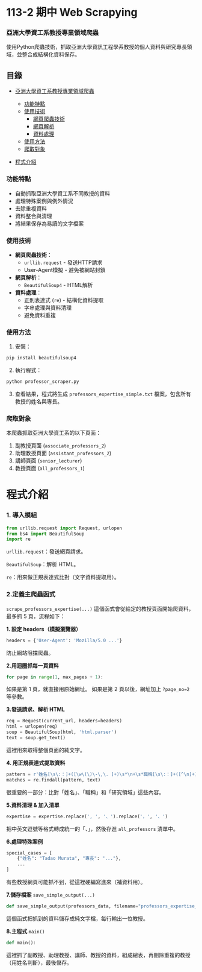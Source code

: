 # 113-2 期中 Web Scrapying

### 亞洲大學資工系教授專業領域爬蟲

使用Python爬蟲技術，抓取亞洲大學資訊工程學系教授的個人資料與研究專長領域，並整合成結構化資料保存。

## 目錄

- [亞洲大學資工系教授專業領域爬蟲](#亞洲大學資工系教授專業領域爬蟲)
  - [功能特點](#功能特點)
  - [使用技術](#使用技術)
    - [網頁爬蟲技術](#網頁爬蟲技術)
    - [網頁解析](#網頁解析)
    - [資料處理](#資料處理)
  - [使用方法](#使用方法)
  - [爬取對象](#爬取對象)
    
- [程式介紹](#程式介紹)

### 功能特點

- 自動抓取亞洲大學資工系不同教授的資料
- 處理特殊案例與例外情況
- 去除重複資料
- 資料整合與清理
- 將結果保存為易讀的文字檔案

### 使用技術

- **網頁爬蟲技術**：
  - `urllib.request` - 發送HTTP請求
  - User-Agent模擬 - 避免被網站封鎖
- **網頁解析**：
  - `BeautifulSoup4` - HTML解析
- **資料處理**：
  - 正則表達式 (`re`) - 結構化資料提取
  - 字串處理與資料清理
  - 避免資料重複

### 使用方法

1. 安裝：
```bash
pip install beautifulsoup4
```

2. 執行程式：
```bash
python professor_scraper.py
```

3. 查看結果，程式將生成 `professors_expertise_simple.txt` 檔案，包含所有教授的姓名與專長。

### 爬取對象

本爬蟲抓取亞洲大學資工系的以下頁面：
1. 副教授頁面 (`associate_professors_2`)
2. 助理教授頁面 (`assistant_professors_2`)
3. 講師頁面 (`senior_lecturer`)
4. 教授頁面 (`all_professors_1`)

# 程式介紹

### 1. 導入模組
```python
from urllib.request import Request, urlopen
from bs4 import BeautifulSoup
import re
```

`urllib.request`：發送網頁請求。

`BeautifulSoup`：解析 HTML。

`re`：用來做正規表達式比對（文字資料提取用）。

### 2.定義主爬蟲函式
`scrape_professors_expertise(...)`
這個函式會從給定的教授頁面開始爬資料，最多抓 5 頁，流程如下：

**1. 設定 headers（模擬瀏覽器）**
```python
headers = {'User-Agent': 'Mozilla/5.0 ...'}
```
防止網站阻擋爬蟲。

**2.用迴圈抓每一頁資料**
```python
for page in range(1, max_pages + 1):
```
如果是第 1 頁，就直接用原始網址。
如果是第 2 頁以後，網址加上 `?page_no=2` 等參數。

**3.發送請求、解析 HTML**
```python
req = Request(current_url, headers=headers)
html = urlopen(req)
soup = BeautifulSoup(html, 'html.parser')
text = soup.get_text()
```
這裡用來取得整個頁面的純文字。

**4. 用正規表達式提取資料**
```python
pattern = r'姓名[\s\:：]+([\w\(\)\-\,\. ]+)\s*\n+\s*職稱[\s\:：]+([^\n]+)\s*\n+[\s\S]*?研究領域[\s\:：]+([\s\S]*?)(?=\s*Office hour|網站|分機)'
matches = re.findall(pattern, text)
```
很重要的一部分：比對「姓名」、「職稱」和「研究領域」這些內容。

**5.資料清理 & 加入清單**
```python
expertise = expertise.replace(', ', '、').replace('，', '、')
```
把中英文逗號等格式轉成統一的「、」，然後存進 `all_professors` 清單中。

**6.處理特殊案例**
```python
special_cases = [
    {"姓名": "Tadao Murata", "專長": "..."},
    ...
]
```
有些教授網頁可能抓不到，從這裡硬編寫進來（補資料用）。

**7.儲存檔案**
`save_simple_output(...)`
```python
def save_simple_output(professors_data, filename="professors_expertise_simple.txt"):
```
這個函式把抓到的資料儲存成純文字檔，每行輸出一位教授。

**8.主程式**
`main()`
```python
def main():
```
這裡抓了副教授、助理教授、講師、教授的資料，組成總表，再刪除重複的教授（用姓名判斷），最後儲存。


